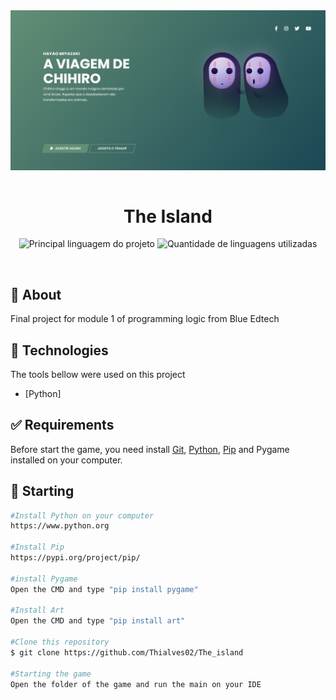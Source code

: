 <div align="center" id="top"> 
  <img align="center"  src="./static/img/img_github.png" alt="The_Island" />
&#xa0;
</div>

<h1 align="center">The Island</h1>

<p align="center">
  <img alt="Principal linguagem do projeto" src="https://img.shields.io/github/languages/top/Thialves02/The_island?color=56BEB8">

  <img alt="Quantidade de linguagens utilizadas" src="https://img.shields.io/github/languages/count/Thialves02/The_island?color=56BEB8">
</p>

<br>

## :dart: About ##

Final project for module 1 of programming logic from Blue Edtech

## :rocket: Technologies ##

The tools bellow were used on this project

- [Python]

## :white_check_mark: Requirements ##

Before start the game, you need install [Git](https://git-scm.com), [Python](https://www.python.org), [Pip](https://pypi.org/project/pip/) and Pygame installed on your computer.

## :checkered_flag: Starting ##

```bash
#Install Python on your computer
https://www.python.org

#Install Pip
https://pypi.org/project/pip/

#install Pygame
Open the CMD and type "pip install pygame"

#Install Art
Open the CMD and type "pip install art"

#Clone this repository
$ git clone https://github.com/Thialves02/The_island

#Starting the game
Open the folder of the game and run the main on your IDE
